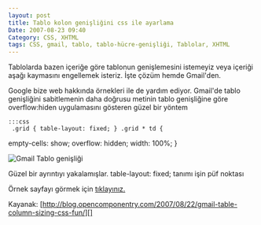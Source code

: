 ```yaml
---
layout: post
title: Tablo kolon genişliğini css ile ayarlama
Date: 2007-08-23 09:40
Category: CSS, XHTML
tags: CSS, gmail, tablo, tablo-hücre-genişliği, Tablolar, XHTML
---
```


Tablolarda bazen içeriğe göre tablonun genişlemesini istemeyiz veya
içeriği aşağı kaymasını engellemek isteriz. İşte çözüm hemde Gmail'den.

Google bize web hakkında örnekleri ile de yardım ediyor. Gmail'de tablo
genişliğini sabitlemenin daha doğrusu metinin tablo genişliğine göre
overflow:hiden uygulamasını gösteren güzel bir yöntem

	:::css
	 .grid { table-layout: fixed; } .grid * td {
empty-cells: show; overflow: hidden; width: 100%; }

![Gmail Tablo genişliği][]

Güzel bir ayrıntıyı yakalamışlar. table-layout: fixed; tanımı işin püf
noktası

Örnek sayfayı görmek için [tıklayınız.][]

Kayanak:
[http://blog.opencomponentry.com/2007/08/22/gmail-table-column-sizing-css-fun/][]


  [Gmail Tablo genişliği]: http://blog.opencomponentry.com/images/uploads/2007/08/gmail-column-size.png
  [tıklayınız.]: http://blog.opencomponentry.com/grid.html
  [http://blog.opencomponentry.com/2007/08/22/gmail-table-column-sizing-css-fun/]: http://blog.opencomponentry.com/2007/08/22/gmail-table-column-sizing-css-fun/
